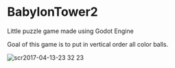 # BabylonTower2
Little puzzle game made using Godot Engine

Goal of this game is to put in vertical order all color balls.

![scr2017-04-13-23 32 23](https://cloud.githubusercontent.com/assets/463177/25038411/5e17c1f8-2107-11e7-9874-6ea74c8e80a7.png)
